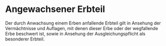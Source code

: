 # Angewachsener Erbteil

Der durch Anwachsung einem Erben anfallende Erbteil gilt in Ansehung der Vermächtnisse und Auflagen, mit denen dieser Erbe oder der wegfallende Erbe beschwert ist, sowie in Ansehung der Ausgleichungspflicht als besonderer Erbteil. 

